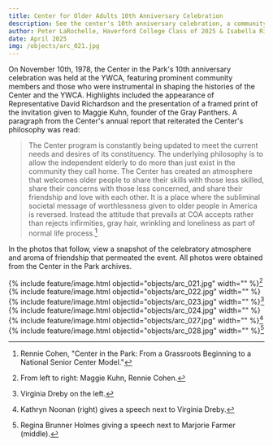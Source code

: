 ```yaml
---
title: Center for Older Adults 10th Anniversary Celebration
description: See the center's 10th anniversary celebration, a community event featuring prominent figures and YWCA community members.
author: Peter LaRochelle, Haverford College Class of 2025 & Isabella Rivera, Bryn Mawr College Class of 2025
date: April 2025
img: /objects/arc_021.jpg
---
```


On November 10th, 1978, the Center in the Park's 10th anniversary celebration was held at the YWCA, featuring prominent community members and those who were instrumental in shaping the histories of the Center and the YWCA. Highlights included the appearance of Representative David Richardson and the presentation of a framed print of the invitation given to Maggie Kuhn, founder of the Gray Panthers. A paragraph from the Center's annual report that reiterated the Center's philosophy was read:

> The Center program is constantly being updated to meet the current needs and desires of its constituency. The underlying philosophy is to allow the independent elderly to do more than just exist in the community they call home. The Center has created an atmosphere that welcomes older people to share their skills with those less skilled, share their concerns with those less concerned, and share their friendship and love with each other. It is a place where the subliminal societal message of worthlessness given to older people in America is reversed. Instead the attitude that prevails at COA accepts rather than rejects infirmities, gray hair, wrinkling and loneliness as part of normal life process.[^1]

In the photos that follow, view a snapshot of the celebratory atmosphere and aroma of friendship that permeated the event. All photos were obtained from the Center in the Park archives.

{% include feature/image.html objectid="objects/arc_021.jpg" width="" %}[^2]
{% include feature/image.html objectid="objects/arc_022.jpg" width="" %}
{% include feature/image.html objectid="objects/arc_023.jpg" width="" %}[^3]
{% include feature/image.html objectid="objects/arc_024.jpg" width="" %}
{% include feature/image.html objectid="objects/arc_027.jpg" width="" %}[^4]
{% include feature/image.html objectid="objects/arc_028.jpg" width="" %}[^5]


[^1]: Rennie Cohen, "Center in the Park: From a Grassroots Beginning to a National Senior Center Model."
[^2]: From left to right: Maggie Kuhn, Rennie Cohen.
[^3]: Virginia Dreby on the left.
[^4]: Kathryn Noonan (right) gives a speech next to Virginia Dreby.
[^5]: Regina Brunner Holmes giving a speech next to Marjorie Farmer (middle).
